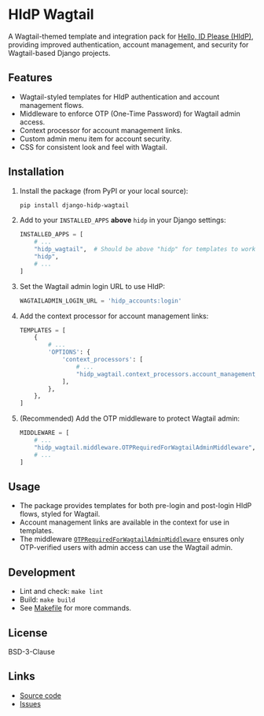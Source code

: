 # HIdP Wagtail

A Wagtail-themed template and integration pack for [Hello, ID Please (HIdP)](https://github.com/leukeleu/django-hidp), providing improved authentication, account management, and security for Wagtail-based Django projects.

## Features

- Wagtail-styled templates for HIdP authentication and account management flows.
- Middleware to enforce OTP (One-Time Password) for Wagtail admin access.
- Context processor for account management links.
- Custom admin menu item for account security.
- CSS for consistent look and feel with Wagtail.

## Installation

1. Install the package (from PyPI or your local source):

    ```sh
    pip install django-hidp-wagtail
    ```

2. Add to your `INSTALLED_APPS` **above** `hidp` in your Django settings:

    ```python
    INSTALLED_APPS = [
        # ...
        "hidp_wagtail",  # Should be above "hidp" for templates to work
        "hidp",
        # ...
    ]
    ```

3. Set the Wagtail admin login URL to use HIdP:

    ```python
    WAGTAILADMIN_LOGIN_URL = 'hidp_accounts:login'
    ```

4. Add the context processor for account management links:

    ```python
    TEMPLATES = [
        {
            # ...
            'OPTIONS': {
                'context_processors': [
                    # ...
                    "hidp_wagtail.context_processors.account_management_links",
                ],
            },
        },
    ]
    ```

5. (Recommended) Add the OTP middleware to protect Wagtail admin:

    ```python
    MIDDLEWARE = [
        # ...
        "hidp_wagtail.middleware.OTPRequiredForWagtailAdminMiddleware",
        # ...
    ]
    ```

## Usage

- The package provides templates for both pre-login and post-login HIdP flows, styled for Wagtail.
- Account management links are available in the context for use in templates.
- The middleware [`OTPRequiredForWagtailAdminMiddleware`](hidp_wagtail/middleware.py) ensures only OTP-verified users with admin access can use the Wagtail admin.

## Development

- Lint and check: `make lint`
- Build: `make build`
- See [Makefile](Makefile) for more commands.

## License

BSD-3-Clause

## Links

- [Source code](https://github.com/leukeleu/django-hidp-wagtail/)
- [Issues](https://github.com/leukeleu/django-hidp-wagtail/issues)